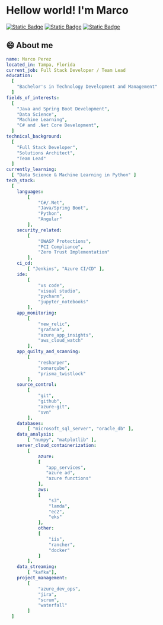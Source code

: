 <h1>Hellow world! I'm Marco</h1>

<a href="https://www.linkedin.com/in/marco-perez-888a6325/" target="_blank">![Static Badge](https://img.shields.io/badge/linkedIn-blue?style=for-the-badge)</a>
<a href="mailto:mperez154@gmail.com">![Static Badge](https://img.shields.io/badge/email-blue?style=for-the-badge)</a>
<a href="https://github.com/mperez154" target="_blank">![Static Badge](https://img.shields.io/badge/github-blue?style=for-the-badge)</a>

<h2>😄 About me</h2>

```yaml
name: Marco Perez
located_in: Tampa, Florida
current_job: Full Stack Developer / Team Lead
education:
  [
    "Bachelor's in Technology Development and Management"
  ]
fields_of_interests:
  [
    "Java and Spring Boot Development",
    "Data Science",
    "Machine Learning",
    "C# and .Net Core Development",
  ]
technical_background:
  [
    "Full Stack Developer",
    "Solutions Architect",
    "Team Lead"
  ]
currently_learning:
  [ "Data Science & Machine Learning in Python" ]
tech_stack:
  [
    languages: 
        [
            "C#/.Net", 
            "Java/Spring Boot", 
            "Python", 
            "Angular"
        ],
    security_related: 
        [
            "OWASP Protections", 
            "PCI Compliance", 
            "Zero Trust Implementation"
        ],
    ci_cd:
        [ "Jenkins", "Azure CI/CD" ],
    ide:
        [
            "vs code",
            "visual studio",
            "pycharm", 
            "jupyter_notebooks"
        ],
    app_monitoring:
        [
            "new_relic",
            "grafana",
            "azure_app_insights",
            "aws_cloud_watch"
        ],
    app_quilty_and_scanning:
        [
            "resharper",
            "sonarqube",
            "prisma_twistlock"
        ],
    source_control:
        [
            "git",
            "github",
            "azure-git",
            "svn"
        ],
    databases:
        [ "microsoft_sql_server", "oracle_db" ],
    data_analysis:
        [ "numpy", "matplotlib" ],
    server_cloud_containerization:
        [
            azure:
            [
               "app_services",
               "azure ad",
               "azure functions"
            ],
            aws:
            [
                "s3",
                "lamda",
                "ec2",
                "eks"
            ],
            other:
            [
                "iis",
                "rancher",
                "docker"
            ]
        ],
    data_streaming:
        [ "kafka"],
    project_management:
        [
            "azure_dev_ops",
            "jira",
            "scrum",
            "waterfall"
        ]
  ]
```
